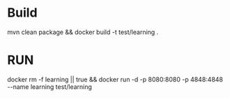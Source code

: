# Build
mvn clean package && docker build -t test/learning .

# RUN

docker rm -f learning || true && docker run -d -p 8080:8080 -p 4848:4848 --name learning test/learning 
